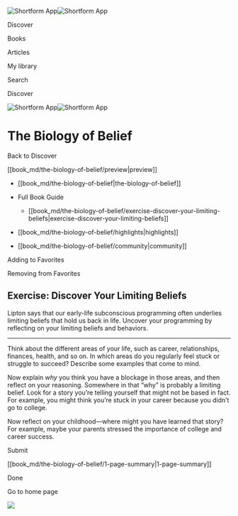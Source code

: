 ![Shortform App](/img/logo.36a2399e.svg)![Shortform App](/img/logo-dark.70c1b072.svg)

Discover

Books

Articles

My library

Search

Discover

![Shortform App](/img/logo.36a2399e.svg)![Shortform App](/img/logo-dark.70c1b072.svg)

# The Biology of Belief

Back to Discover

[[book_md/the-biology-of-belief/preview|preview]]

  * [[book_md/the-biology-of-belief|the-biology-of-belief]]
  * Full Book Guide

    * [[book_md/the-biology-of-belief/exercise-discover-your-limiting-beliefs|exercise-discover-your-limiting-beliefs]]
  * [[book_md/the-biology-of-belief/highlights|highlights]]
  * [[book_md/the-biology-of-belief/community|community]]



Adding to Favorites 

Removing from Favorites 

## Exercise: Discover Your Limiting Beliefs

Lipton says that our early-life subconscious programming often underlies limiting beliefs that hold us back in life. Uncover your programming by reflecting on your limiting beliefs and behaviors.

* * *

Think about the different areas of your life, such as career, relationships, finances, health, and so on. In which areas do you regularly feel stuck or struggle to succeed? Describe some examples that come to mind.

Now explain _why_ you think you have a blockage in those areas, and then reflect on your reasoning. Somewhere in that “why” is probably a limiting belief. Look for a story you’re telling yourself that might not be based in fact. For example, you might think you’re stuck in your career because you didn’t go to college.

Now reflect on your childhood—where might you have learned that story? For example, maybe your parents stressed the importance of college and career success.

Submit 

[[book_md/the-biology-of-belief/1-page-summary|1-page-summary]]

Done

Go to home page 

![](https://bat.bing.com/action/0?ti=56018282&Ver=2&mid=b2c162c7-eeea-4e9b-8140-3013f336f7fe&sid=1711133063fa11eebdec89a8b8ae3bbc&vid=171147a063fa11eea7440fcfeb230d96&vids=0&msclkid=N&pi=0&lg=en-US&sw=800&sh=600&sc=24&nwd=1&tl=Shortform%20%7C%20Book&p=https%3A%2F%2Fwww.shortform.com%2Fapp%2Fbook%2Fthe-biology-of-belief%2Fexercise-discover-your-limiting-beliefs&r=&lt=356&evt=pageLoad&sv=1&rn=892113)

